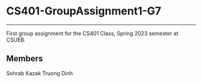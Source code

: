 # CS401-GroupAssignment1-G7

---

First group assignment for the CS401 Class, Spring 2023 semester at CSUEB.

## Members
Sohrab Kazak
Truong Dinh
